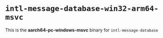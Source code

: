 # `intl-message-database-win32-arm64-msvc`

This is the **aarch64-pc-windows-msvc** binary for `intl-message-database`
